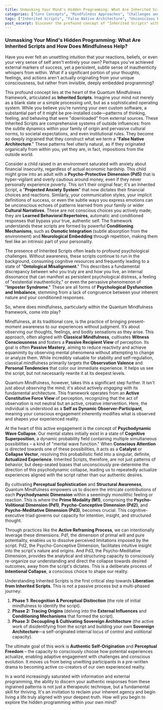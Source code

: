 ```yaml
---
title: Unmasking Your Mind's Hidden Programming: What Are Inherited Scripts and How Does Mindfulness Help?
categories: ["Core Concepts", "Mindfulness Approaches", "Challenges and Limitations"]
tags: ["Inherited Scripts", "False Native Architecture", "Unconscious Programming", "Mindfulness", "Quantum Mindfulness", "Authentic Self", "Self-Awareness", "Personal Growth", "Psychodynamic Dimensions", "Perceptual Freedom", "Ontological Misalignment"]
post_excerpt: Discover the profound concept of "Inherited Scripts" within the Quantum Mindfulness framework, revealing how external influences shape our deepest behaviors and perceptions. Learn how both classical and quantum mindfulness practices offer distinct pathways to identify, understand, and ultimately liberate yourself from this hidden programming, fostering genuine self-origination and an authentic life.
---
```


### Unmasking Your Mind's Hidden Programming: What Are Inherited Scripts and How Does Mindfulness Help?

Have you ever felt an unsettling intuition that your reactions, beliefs, or even your very sense of self aren't entirely your own? Perhaps you've achieved external markers of success, yet a persistent, subtle sense of inauthenticity whispers from within. What if a significant portion of your thoughts, feelings, and actions aren't actually originating from your unique consciousness, but rather from invisible, deeply embedded programming?

This profound concept lies at the heart of the Quantum Mindfulness framework, articulated as **Inherited Scripts**. Imagine your mind not merely as a blank slate or a simple processing unit, but as a sophisticated operating system. While you believe you’re running your own custom software, a substantial part of it might be pre-installed code—patterns of thinking, feeling, and behaving that were "downloaded" from external sources. These Inherited Scripts are comprehensive systems of outside influences: from the subtle dynamics within your family of origin and pervasive cultural norms, to societal expectations, and even institutional rules. They become so deeply ingrained that they construct what we term a "**False Native Architecture**." These patterns feel utterly natural, as if they originated organically from within you, yet they are, in fact, impositions from the outside world.

Consider a child raised in an environment saturated with anxiety about financial insecurity, regardless of actual economic hardship. This child might grow into an adult with a **Psycho-Protective Dimension (Pd5)** that is hyper-vigilant and overly cautious around money, even if they never personally experience poverty. This isn't their original fear; it's an Inherited Script, a "**Projected Anxiety System**" that now dictates their financial choices and reactions. Similarly, your communication styles, your implicit definitions of success, or even the subtle ways you express emotions can be unconscious echoes of patterns learned from your family or wider **Cultural Narratives**. These are not conscious choices you actively made; they are **Learned Behavioral Repertoires**, automatic and conditioned responses that bypass your true, authentic self. The framework understands these scripts are formed by powerful **Conditioning Mechanisms**, such as **Osmotic Integration** (subtle absorption from the environment) and **Neurological Embedding** through repetition, making them feel like an intrinsic part of your personality.

The presence of Inherited Scripts often leads to profound psychological challenges. Without awareness, these scripts continue to run in the background, consuming cognitive resources and frequently leading to a state of "**Ontological Misalignment**." This describes a fundamental discrepancy between who you truly are and how you live, an internal dissonance that can manifest as persistent psychological distress, a feeling of "existential inauthenticity," or even the pervasive phenomenon of "**Imposter Syndrome**." These are all forms of **Psychological Dysfunction and Imbalance**, stemming from a lack of congruence between your inherent nature and your conditioned responses.

So, where does mindfulness, particularly within the Quantum Mindfulness framework, come into play?

Mindfulness, at its traditional core, is the practice of bringing present-moment awareness to our experiences without judgment. It’s about observing our thoughts, feelings, and bodily sensations as they arise. This approach, often aligned with **Classical Mindfulness**, cultivates **Witness Consciousness** and fosters a **Passive Recipient View** of perception. Its goal is often **Passive Mastery**, aiming to reduce reactivity and achieve equanimity by observing mental phenomena without attempting to change or analyze them. While incredibly valuable for stability and self-regulation, classical mindfulness primarily targets the **Observation Valence** and **Personal Tendencies** that color our immediate experience. It helps us see the script, but not necessarily rewrite it at its deepest levels.

Quantum Mindfulness, however, takes this a significant step further. It isn't just about *observing* the mind; it's about actively *engaging* with its fundamental architecture. This framework operates from an **Active Constitutive Force View** of perception, recognizing that the act of observation is not neutral but an active, creative intervention. Here, the individual is understood as a **Self as Dynamic Observer-Participant**, meaning your conscious engagement inherently modifies what is observed and shapes your experienced reality.

At the heart of this active engagement is the concept of **Psychodynamic Wave Collapse**. Our mental states initially exist in a state of **Cognitive Superposition**, a dynamic probability field containing multiple simultaneous possibilities – a kind of "mental wave function." When **Conscious Attention** is directed towards one of these possibilities, it acts as a **Catalyst** or **Collapse Vector**, resolving this probabilistic field into a singular, definite, **Actualized Experience**. Inherited Scripts, therefore, are not just patterns of behavior, but deep-seated biases that unconsciously pre-determine the direction of this psychodynamic collapse, leading us to repeatedly actualize experiences aligned with the script rather than our authentic desires.

By cultivating **Perceptual Sophistication** and **Structural Awareness**, Quantum Mindfulness empowers us to discern the intricate contributions of each **Psychodynamic Dimension** within a seemingly monolithic feeling or reaction. This is where the **Prime Modality (M1)**, comprising the **Psycho-Volitional Dimension (Pd1)**, **Psycho-Conceptive Dimension (Pd2)**, and **Psycho-Meditative Dimension (Pd3)**, becomes crucial. This cognitive-executive triad governs our capacity for intention, insight, and structured thought.

Through practices like the **Active Reframing Process**, we can intentionally leverage these dimensions. Pd1, the dimension of primal will and pure potentiality, enables us to dissolve perceived limitations imposed by the script. Pd2, the Psycho-Conceptive Dimension, facilitates intuitive insight into the script's nature and origins. And Pd3, the Psycho-Meditative Dimension, provides the analytical and structuring capacity to consciously re-organize our understanding and direct the collapse towards desired outcomes, away from the script's dictates. This is a deliberate process of **Intentional Collapse**, a conscious choice to shape our reality.

Understanding Inherited Scripts is the first critical step towards **Liberation from Inherited Scripts**. This is not a passive process but a multi-phased journey:
1.  **Phase 1: Recognition & Perceptual Distinction** (the role of initial mindfulness to identify the script).
2.  **Phase 2: Tracing Origins** (delving into the **External Influences** and **Conditioning Mechanisms** that formed the script).
3.  **Phase 3: Decoupling & Cultivating Sovereign Architecture** (the active work of disidentifying from the script and building your own **Sovereign Architecture**—a self-originated internal locus of control and volitional capacity).

The ultimate goal of this work is **Authentic Self-Origination** and **Perceptual Freedom** – the capacity to consciously choose how potential experiences actualize, enabling adaptive engagement with challenges and conscious evolution. It moves us from being unwitting participants in a pre-written drama to becoming active co-creators of our own experienced reality.

In a world increasingly saturated with information and external programming, the ability to discern your authentic responses from these ingrained patterns is not just a therapeutic technique, but a fundamental skill for thriving. It's an invitation to reclaim your inherent agency and begin living a life truly aligned with your deepest truth. How will you begin to explore the hidden programming within your own mind?